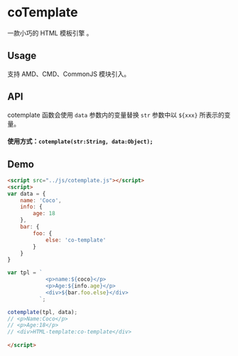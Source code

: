 # coTemplate

一款小巧的 HTML 模板引擎 。

## Usage 

支持 AMD、CMD、CommonJS 模块引入。

## API

cotemplate 函数会使用 `data` 参数内的变量替换 `str` 参数中以 `${xxx}` 所表示的变量。

#### 使用方式：`cotemplate(str:String, data:Object);`

## Demo

``` HTML
<script src="../js/cotemplate.js"></script>
<script>
var data = {
    name: 'Coco',
    info: {
        age: 18
    },
    bar: {
        foo: {
            else: 'co-template'
        }
    }
}

var tpl = `
            <p>name:${coco}</p>
            <p>Age:${info.age}</p>
            <div>${bar.foo.else}</div>
          `;

cotemplate(tpl, data);
// <p>Name:Coco</p>        
// <p>Age:18</p>        
// <div>HTML-template:co-template</div>
    
</script>      
```

